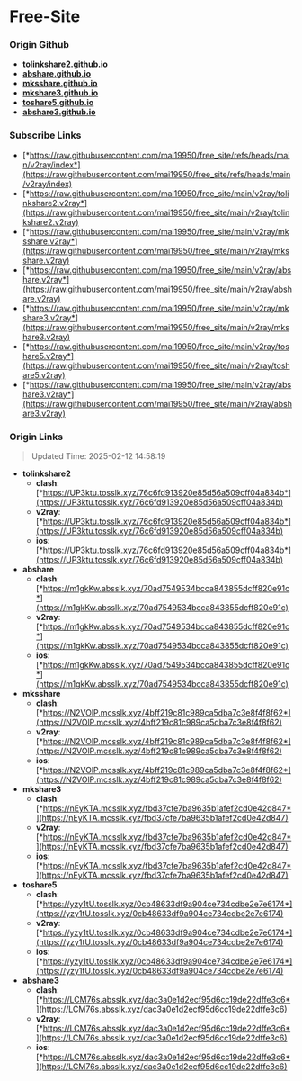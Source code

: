 # Free-Site

### Origin Github

- [**tolinkshare2.github.io**](https://github.com/tolinkshare2/tolinkshare2.github.io)
- [**abshare.github.io**](https://github.com/abshare/abshare.github.io)
- [**mksshare.github.io**](https://github.com/mksshare/mksshare.github.io)
- [**mkshare3.github.io**](https://github.com/mkshare3/mkshare3.github.io)
- [**toshare5.github.io**](https://github.com/toshare5/toshare5.github.io)
- [**abshare3.github.io**](https://github.com/abshare3/abshare3.github.io)

### Subscribe Links

- [*https://raw.githubusercontent.com/mai19950/free_site/refs/heads/main/v2ray/index*](https://raw.githubusercontent.com/mai19950/free_site/refs/heads/main/v2ray/index)
- [*https://raw.githubusercontent.com/mai19950/free_site/main/v2ray/tolinkshare2.v2ray*](https://raw.githubusercontent.com/mai19950/free_site/main/v2ray/tolinkshare2.v2ray)
- [*https://raw.githubusercontent.com/mai19950/free_site/main/v2ray/mksshare.v2ray*](https://raw.githubusercontent.com/mai19950/free_site/main/v2ray/mksshare.v2ray)
- [*https://raw.githubusercontent.com/mai19950/free_site/main/v2ray/abshare.v2ray*](https://raw.githubusercontent.com/mai19950/free_site/main/v2ray/abshare.v2ray)
- [*https://raw.githubusercontent.com/mai19950/free_site/main/v2ray/mkshare3.v2ray*](https://raw.githubusercontent.com/mai19950/free_site/main/v2ray/mkshare3.v2ray)
- [*https://raw.githubusercontent.com/mai19950/free_site/main/v2ray/toshare5.v2ray*](https://raw.githubusercontent.com/mai19950/free_site/main/v2ray/toshare5.v2ray)
- [*https://raw.githubusercontent.com/mai19950/free_site/main/v2ray/abshare3.v2ray*](https://raw.githubusercontent.com/mai19950/free_site/main/v2ray/abshare3.v2ray)

### Origin Links

> Updated Time: 2025-02-12 14:58:19

- **tolinkshare2**
  - **clash**: [*https://UP3ktu.tosslk.xyz/76c6fd913920e85d56a509cff04a834b*](https://UP3ktu.tosslk.xyz/76c6fd913920e85d56a509cff04a834b)
  - **v2ray**: [*https://UP3ktu.tosslk.xyz/76c6fd913920e85d56a509cff04a834b*](https://UP3ktu.tosslk.xyz/76c6fd913920e85d56a509cff04a834b)
  - **ios**: [*https://UP3ktu.tosslk.xyz/76c6fd913920e85d56a509cff04a834b*](https://UP3ktu.tosslk.xyz/76c6fd913920e85d56a509cff04a834b)
- **abshare**
  - **clash**: [*https://m1gkKw.absslk.xyz/70ad7549534bcca843855dcff820e91c*](https://m1gkKw.absslk.xyz/70ad7549534bcca843855dcff820e91c)
  - **v2ray**: [*https://m1gkKw.absslk.xyz/70ad7549534bcca843855dcff820e91c*](https://m1gkKw.absslk.xyz/70ad7549534bcca843855dcff820e91c)
  - **ios**: [*https://m1gkKw.absslk.xyz/70ad7549534bcca843855dcff820e91c*](https://m1gkKw.absslk.xyz/70ad7549534bcca843855dcff820e91c)
- **mksshare**
  - **clash**: [*https://N2VOlP.mcsslk.xyz/4bff219c81c989ca5dba7c3e8f4f8f62*](https://N2VOlP.mcsslk.xyz/4bff219c81c989ca5dba7c3e8f4f8f62)
  - **v2ray**: [*https://N2VOlP.mcsslk.xyz/4bff219c81c989ca5dba7c3e8f4f8f62*](https://N2VOlP.mcsslk.xyz/4bff219c81c989ca5dba7c3e8f4f8f62)
  - **ios**: [*https://N2VOlP.mcsslk.xyz/4bff219c81c989ca5dba7c3e8f4f8f62*](https://N2VOlP.mcsslk.xyz/4bff219c81c989ca5dba7c3e8f4f8f62)
- **mkshare3**
  - **clash**: [*https://nEyKTA.mcsslk.xyz/fbd37cfe7ba9635b1afef2cd0e42d847*](https://nEyKTA.mcsslk.xyz/fbd37cfe7ba9635b1afef2cd0e42d847)
  - **v2ray**: [*https://nEyKTA.mcsslk.xyz/fbd37cfe7ba9635b1afef2cd0e42d847*](https://nEyKTA.mcsslk.xyz/fbd37cfe7ba9635b1afef2cd0e42d847)
  - **ios**: [*https://nEyKTA.mcsslk.xyz/fbd37cfe7ba9635b1afef2cd0e42d847*](https://nEyKTA.mcsslk.xyz/fbd37cfe7ba9635b1afef2cd0e42d847)
- **toshare5**
  - **clash**: [*https://yzy1tU.tosslk.xyz/0cb48633df9a904ce734cdbe2e7e6174*](https://yzy1tU.tosslk.xyz/0cb48633df9a904ce734cdbe2e7e6174)
  - **v2ray**: [*https://yzy1tU.tosslk.xyz/0cb48633df9a904ce734cdbe2e7e6174*](https://yzy1tU.tosslk.xyz/0cb48633df9a904ce734cdbe2e7e6174)
  - **ios**: [*https://yzy1tU.tosslk.xyz/0cb48633df9a904ce734cdbe2e7e6174*](https://yzy1tU.tosslk.xyz/0cb48633df9a904ce734cdbe2e7e6174)
- **abshare3**
  - **clash**: [*https://LCM76s.absslk.xyz/dac3a0e1d2ecf95d6cc19de22dffe3c6*](https://LCM76s.absslk.xyz/dac3a0e1d2ecf95d6cc19de22dffe3c6)
  - **v2ray**: [*https://LCM76s.absslk.xyz/dac3a0e1d2ecf95d6cc19de22dffe3c6*](https://LCM76s.absslk.xyz/dac3a0e1d2ecf95d6cc19de22dffe3c6)
  - **ios**: [*https://LCM76s.absslk.xyz/dac3a0e1d2ecf95d6cc19de22dffe3c6*](https://LCM76s.absslk.xyz/dac3a0e1d2ecf95d6cc19de22dffe3c6)
